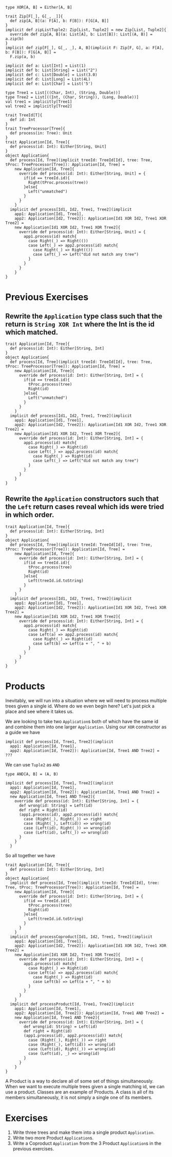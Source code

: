 ```tut:invisible
type XOR[A, B] = Either[A, B]

trait Zip[F[_], G[_, _]]{
  def zip[A, B](a: F[A], b: F[B]): F[G[A, B]]
}
implicit def zipListTuple2: Zip[List, Tuple2] = new Zip[List, Tuple2]{
  override def zip[A, B](a: List[A], b: List[B]): List[(A, B)] = a.zip(b)
}
implicit def zip[F[_], G[_, _], A, B](implicit F: Zip[F, G], a: F[A], b: F[B]): F[G[A, B]] =
  F.zip(a, b)

implicit def a: List[Int] = List(1)
implicit def b: List[String] = List("2")
implicit def c: List[Double] = List(3.0)
implicit def d: List[Long] = List(4L)
implicit def e: List[Char] = List('5')

type Tree1 = List[((Char, Int), (String, Double))]
type Tree2 = List[((Int, (Char, String)), (Long, Double))]
val tree1 = implicitly[Tree1]
val tree2 = implicitly[Tree2]

trait TreeId[T]{
  def id: Int
}
trait TreeProcessor[Tree]{
  def process(in: Tree): Unit
}
trait Application[Id, Tree]{
  def process(id: Int): Either[String, Unit]
}
object Application{
  def process[Id, Tree](implicit treeId: TreeId[Id], tree: Tree, tProc: TreeProcessor[Tree]): Application[Id, Tree] =
    new Application[Id, Tree]{
      override def process(id: Int): Either[String, Unit] = {
        if(id == treeId.id){
          Right(tProc.process(tree))
        }else{
          Left("unmatched")
        }
      }
    }
  implicit def process[Id1, Id2, Tree1, Tree2](implicit
    app1: Application[Id1, Tree1],
    app2: Application[Id2, Tree2]): Application[Id1 XOR Id2, Tree1 XOR Tree2] =
    new Application[Id1 XOR Id2, Tree1 XOR Tree2]{
      override def process(id: Int): Either[String, Unit] = {
        app1.process(id) match{
          case Right(_) => Right(())
          case Left(_) => app2.process(id) match{
            case Right(_) => Right(())
            case Left(_) => Left("did not match any tree")
          }
        }
      }
    }
}
```

# Previous Exercises
## Rewrite the `Application` type class such that the return is `String XOR Int` where the Int is the id which matched.
```tut:book
trait Application[Id, Tree]{
  def process(id: Int): Either[String, Int]
}
object Application{
  def process[Id, Tree](implicit treeId: TreeId[Id], tree: Tree, tProc: TreeProcessor[Tree]): Application[Id, Tree] =
    new Application[Id, Tree]{
      override def process(id: Int): Either[String, Int] = {
        if(id == treeId.id){
          tProc.process(tree)
          Right(id)
        }else{
          Left("unmatched")
        }
      }
    }
  implicit def process[Id1, Id2, Tree1, Tree2](implicit
    app1: Application[Id1, Tree1],
    app2: Application[Id2, Tree2]): Application[Id1 XOR Id2, Tree1 XOR Tree2] =
    new Application[Id1 XOR Id2, Tree1 XOR Tree2]{
      override def process(id: Int): Either[String, Int] = {
        app1.process(id) match{
          case Right(_) => Right(id)
          case Left(_) => app2.process(id) match{
            case Right(_) => Right(id)
            case Left(_) => Left("did not match any tree")
          }
        }
      }
    }
}
```

## Rewrite the `Application` constructors such that the `Left` return cases reveal which ids were tried in which order.
```tut:book
trait Application[Id, Tree]{
  def process(id: Int): Either[String, Int]
}
object Application{
  def process[Id, Tree](implicit treeId: TreeId[Id], tree: Tree, tProc: TreeProcessor[Tree]): Application[Id, Tree] =
    new Application[Id, Tree]{
      override def process(id: Int): Either[String, Int] = {
        if(id == treeId.id){
          tProc.process(tree)
          Right(id)
        }else{
          Left(treeId.id.toString)
        }
      }
    }
  implicit def process[Id1, Id2, Tree1, Tree2](implicit
    app1: Application[Id1, Tree1],
    app2: Application[Id2, Tree2]): Application[Id1 XOR Id2, Tree1 XOR Tree2] =
    new Application[Id1 XOR Id2, Tree1 XOR Tree2]{
      override def process(id: Int): Either[String, Int] = {
        app1.process(id) match{
          case Right(_) => Right(id)
          case Left(a) => app2.process(id) match{
            case Right(_) => Right(id)
            case Left(b) => Left(a + ", " + b)
          }
        }
      }
    }
}
```

# Products
Inevitably, we will run into a situation where we will need to process multiple trees given a single id. Where do we even begin here? Let's just pick a place and see where it takes us.

We are looking to take two `Application`s both of which have the same id and combine them into one larger `Application`.
Using our `XOR` constructor as a guide we have
```tut:book:fail
implicit def process[Id, Tree1, Tree2](implicit
  app1: Application[Id, Tree1],
  app2: Application[Id, Tree2]): Application[Id, Tree1 AND Tree2] = ???
```
We can use `Tuple2` as `AND`
```tut:book
type AND[A, B] = (A, B)

implicit def process[Id, Tree1, Tree2](implicit
  app1: Application[Id, Tree1],
  app2: Application[Id, Tree2]): Application[Id, Tree1 AND Tree2] =
  new Application[Id, Tree1 AND Tree2]{
    override def process(id: Int): Either[String, Int] = {
      def wrong(id: String) = Left(id)
      def right = Right(id)
      (app1.process(id), app2.process(id)) match{
        case (Right(_), Right(_)) => right
        case (Right(_), Left(id)) => wrong(id)
        case (Left(id), Right(_)) => wrong(id)
        case (Left(id), Left(_)) => wrong(id)
      }
    }
  }
```
So all together we have
```tut:book
trait Application[Id, Tree]{
  def process(id: Int): Either[String, Int]
}
object Application{
  implicit def process[Id, Tree](implicit treeId: TreeId[Id], tree: Tree, tProc: TreeProcessor[Tree]): Application[Id, Tree] =
    new Application[Id, Tree]{
      override def process(id: Int): Either[String, Int] = {
        if(id == treeId.id){
          tProc.process(tree)
          Right(id)
        }else{
          Left(treeId.id.toString)
        }
      }
    }
  implicit def processCoproduct[Id1, Id2, Tree1, Tree2](implicit
    app1: Application[Id1, Tree1],
    app2: Application[Id2, Tree2]): Application[Id1 XOR Id2, Tree1 XOR Tree2] =
    new Application[Id1 XOR Id2, Tree1 XOR Tree2]{
      override def process(id: Int): Either[String, Int] = {
        app1.process(id) match{
          case Right(_) => Right(id)
          case Left(a) => app2.process(id) match{
            case Right(_) => Right(id)
            case Left(b) => Left(a + ", " + b)
          }
        }
      }
    }
  implicit def processProduct[Id, Tree1, Tree2](implicit
    app1: Application[Id, Tree1],
    app2: Application[Id, Tree2]): Application[Id, Tree1 AND Tree2] =
    new Application[Id, Tree1 AND Tree2]{
      override def process(id: Int): Either[String, Int] = {
        def wrong(id: String) = Left(id)
        def right = Right(id)
        (app1.process(id), app2.process(id)) match{
          case (Right(_), Right(_)) => right
          case (Right(_), Left(id)) => wrong(id)
          case (Left(id), Right(_)) => wrong(id)
          case (Left(id), _) => wrong(id)
        }
      }
    }
}
```
A Product is a way to declare all of some set of things simultaneously.
When we want to execute multiple trees given a single matching id,
we can use a product. Classes are an example of Products.
A class is all of its members simultaneously,
it is not simply a single one of its members.

# Exercises
1. Write three trees and make them into a single product `Application`.
2. Write two more Product `Application`s.
3. Write a Coproduct `Application` from the 3 Product `Application`s in the previous exercises.
